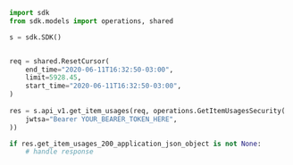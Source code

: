 <!-- Start SDK Example Usage -->
```python
import sdk
from sdk.models import operations, shared

s = sdk.SDK()


req = shared.ResetCursor(
    end_time="2020-06-11T16:32:50-03:00",
    limit=5928.45,
    start_time="2020-06-11T16:32:50-03:00",
)
    
res = s.api_v1.get_item_usages(req, operations.GetItemUsagesSecurity(
    jwtsa="Bearer YOUR_BEARER_TOKEN_HERE",
))

if res.get_item_usages_200_application_json_object is not None:
    # handle response
```
<!-- End SDK Example Usage -->